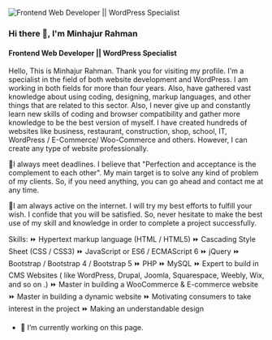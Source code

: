 ![Frontend Web Developer || WordPress Specialist](https://media-exp1.licdn.com/dms/image/C4E16AQE1G-65u7yMwg/profile-displaybackgroundimage-shrink_200_800/0/1639274559281?e=1645056000&v=beta&t=0S2rRYP8A5412Q0Oy0JJw_XtUEMAC97oGjQ5nsil8KI)

### Hi there 👋, I'm Minhajur Rahman 
#### Frontend Web Developer || WordPress Specialist

Hello,
This is Minhajur Rahman. Thank you for visiting my profile. I'm a specialist in the field of both website development and WordPress. I am working in both fields for more than four years. Also, have gathered vast knowledge about using coding, designing, markup languages, and other things that are related to this sector. Also, I never give up and constantly learn new skills of coding and browser compatibility and gather more knowledge to be the best version of myself. I have created hundreds of websites like business, restaurant, construction, shop, school, IT, WordPress / E-Commerce/ Woo-Commerce and others. However, I can create any type of website professionally.

📌I always meet deadlines. I believe that "Perfection and acceptance is the complement to each other". My main target is to solve any kind of problem of my clients. So, if you need anything, you can go ahead and contact me at any time.

📌I am always active on the internet. I will try my best efforts to fulfill your wish. I confide that you will be satisfied. So, never hesitate to make the best use of my skill and knowledge in order to complete a project successfully.

Skills: ⏩ Hypertext markup language (HTML / HTML5) ⏩ Cascading Style Sheet (CSS / CSS3) ⏩ JavaScript or ES6 / ECMAScript 6 ⏩ jQuery ⏩ Bootstrap / Bootstrap 4 / Bootstrap 5 ⏩ PHP ⏩ MySQL ⏩ Expert to build in CMS Websites ( like WordPress, Drupal, Joomla, Squarespace, Weebly, Wix, and so on .) ⏩ Master in building a WooCommerce & E-commerce website ⏩ Master in building a dynamic website ⏩ Motivating consumers to take interest in the project ⏩ Making an understandable design

- 🔭 I’m currently working on this page. 




